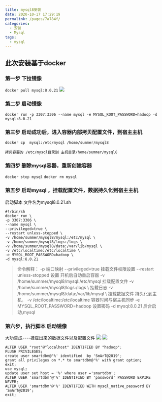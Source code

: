 ```yaml
---
title: mysql8安装
date: 2020-10-17 17:29:19
permalink: /pages/7a784f/
categories:
  - 安装
  - Mysql
tags:
  - mysql
---
```

## 此次安装基于docker


### 第一步 下拉镜像
`docker pull mysql:8.0.21`
![](https://cdn.jsdelivr.net/gh/summerking1/image@main/75.png)


### 第二步 启动镜像
`docker run -p 3307:3306 --name mysql -e MYSQL_ROOT_PASSWORD=hadoop -d mysql:8.0.21`

### 第三步 启动成功后，进入容器内部拷贝配置文件，到宿主主机
`docker cp  mysql:/etc/mysql /home/summer/mysql8`

`拷贝容器的 /etc/mysql目录到 主机目录/home/summer/mysql8`
### 第四步 删除mysql容器，重新创建容器
`docker stop mysql`
`docker rm mysql`

### 第五步 启动mysql ，挂载配置文件，数据持久化到宿主主机
启动脚本 文件名为mysql8.0.21.sh
```shell
#!/bin/sh
docker run \
-p 3307:3306 \
--name mysql \
--privileged=true \
--restart unless-stopped \
-v /home/summer/mysql8/mysql:/etc/mysql \
-v /home/summer/mysql8/logs:/logs \
-v /home/summer/mysql8/data:/var/lib/mysql \
-v /etc/localtime:/etc/localtime \
-e MYSQL_ROOT_PASSWORD=hadoop \
-d mysql:8.0.21
```
>命令解释：
 -p 端口映射
--privileged=true  挂载文件权限设置
--restart unless-stopped  设置 开机后自动重启容器
-v /home/summer/mysql8/mysql:/etc/mysql    挂载配置文件
-v /home/summer/mysql8/logs:/logs \      挂载日志
-v /home/summer/mysql8/data:/var/lib/mysql \  挂载数据文件 持久化到主机，
-v /etc/localtime:/etc/localtime    容器时间与宿主机同步
-e MYSQL_ROOT_PASSWORD=hadoop    设置密码
-d  mysql:8.0.21   后台启动,mysql
### 第六步，执行脚本 启动镜像

大功告成----挂载出来的数据文件以及配置文件
![](https://cdn.jsdelivr.net/gh/summerking1/image@main/76.png)
![](https://cdn.jsdelivr.net/gh/summerking1/image@main/77.png)

```shell
ALTER USER "root"@"localhost" IDENTIFIED BY "hadoop";
FLUSH PRIVILEGES;
create user smartdbm@'%' identified  by 'SmArT@2019';
grant all privileges on *.* to smartdbm@'%' with grant option;
exit;
use mysql;
update user set host = '%' where user ='smartdbm'; 
ALTER USER 'smartdbm'@'%' IDENTIFIED BY 'password' PASSWORD EXPIRE NEVER;
ALTER USER 'smartdbm'@'%' IDENTIFIED WITH mysql_native_password BY 'SmArT@2019';
exit;
```
